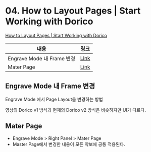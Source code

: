 # 04. How to Layout Pages | Start Working with Dorico

[How to Layout Pages | Start Working with Dorico](https://youtu.be/SxNY15vT7dQ)

| 내용                       | 링크                                      |
| -------------------------- | ----------------------------------------- |
| Engrave Mode 내 Frame 변경 | [Link](https://youtu.be/SxNY15vT7dQ?t=10) |
| Mater Page                 | [Link](https://youtu.be/SxNY15vT7dQ?t=64) |



## Engrave Mode 내 Frame 변경

Engrave Mode 에서 Page Layout을 변경하는 방법

영상의 Dorico v1 방식과 현재의 Dorico v2 방식은 비슷하지만 UI가 다르다.



## Mater Page

- Engrave Mode > Right Panel > Mater Page
- Master Page에서 변경한 내용이 모든 악보에 공통 적용된다.